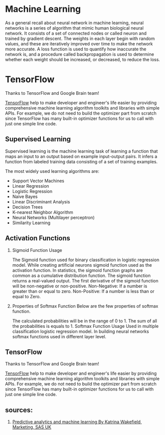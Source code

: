 # Machine Learning



As a general recall about neural network in machine learning, neural networks is a series of algorithm that mimic human biological neural network. It consists of a set of connected nodes or called neuron and trained by gradient descent. The weights in each layer begin with random values, and these are iteratively improved over time to make the network more accurate. A loss function is used to quantify how inaccurate the network is, and a procedure called backpropagation is used to determine whether each weight should be increased, or decreased, to reduce the loss.

# TensorFlow

Thanks to TensorFlow and Google Brain team!

<a href="https://www.tensorflow.org/">TensorFlow</a> help to make developer and engineer's life easier by providing comprehensive machine learning algorithm toolkits and libraries with simple APIs. For example, we do not need to build the optimizer part from scratch since TensorFlow has many built-in optimizer functions for us to call with just one simple line code.


## Supervised Learning

Supervised learning is the machine learning task of learning a function that maps an input to an output based on example input-output pairs. It infers a function from labeled training data consisting of a set of training examples.

The most widely used learning algorithms are:

<ul>
<li>Support Vector Machines</li>
<li>Linear Regression</li>
<li>Logistic Regression</li>
<li>Naive Bayes</li>
<li>Linear Discriminant Analysis</li>
<li>Decision Trees</li>
<li>K-nearest Neighbor Algorithm</li>
<li>Neural Networks (Multilayer perceptron)</li>
<li>Similarity Learning</li>
</ul>


## Activation Functions

<ol>
<li>Sigmoid Function Usage</li>
<p>The Sigmoid function used for binary classification in logistic regression model. While creating artificial neurons sigmoid function used as the activation function. In statistics, the sigmoid function graphs are common as a cumulative distribution function.
The sigmoid function returns a real-valued output.
The first derivative of the sigmoid function will be non-negative or non-positive.
Non-Negative: If a number is greater than or equal to zero.
Non-Positive: If a number is less than or equal to Zero.
</p>

<li>
Properties of Softmax Function
Below are the few properties of softmax function.

The calculated probabilities will be in the range of 0 to 1.
The sum of all the probabilities is equals to 1.
Softmax Function Usage
Used in multiple classification logistic regression model.
In building neural networks softmax functions used in different layer level.

</li>
</ol>

## TensorFlow

Thanks to TensorFlow and Google Brain team!

<a href="https://www.tensorflow.org/">TensorFlow</a> help to make developer and engineer's life easier by providing comprehensive machine learning algorithm toolkits and libraries with simple APIs. For example, we do not need to build the optimizer part from scratch since TensorFlow has many built-in optimizer functions for us to call with just one simple line code.

## sources:
<ol>
<li><a href="https://www.sas.com/en_gb/insights/articles/analytics/a-guide-to-predictive-analytics-and-machine-learning.html">Predictive analytics and machine learning By Katrina Wakefield, Marketing, SAS UK</a></li>
</ol>

